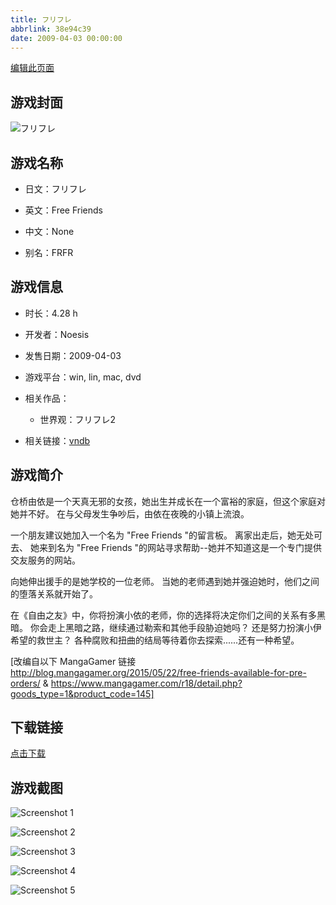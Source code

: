 ```yaml
---
title: フリフレ
abbrlink: 38e94c39
date: 2009-04-03 00:00:00
---
```

[编辑此页面](https://github.com/ACG-3/ADV3-source/blob/main/source/_posts/%E3%83%95%E3%83%AA%E3%83%95%E3%83%AC.md)

## 游戏封面

![フリフレ](https://pan.timero.xyz/d/onedrive/img_lib_001/%E3%83%95%E3%83%AA%E3%83%95%E3%83%AC_cover.avif)


## 游戏名称

- 日文：フリフレ
- 英文：Free Friends
- 中文：None

- 别名：FRFR


## 游戏信息

- 时长：4.28 h
- 开发者：Noesis
- 发售日期：2009-04-03
- 游戏平台：win, lin, mac, dvd
- 相关作品：
   - 世界观：フリフレ2

- 相关链接：[vndb](https://vndb.org/v1541)


## 游戏简介

仓桥由依是一个天真无邪的女孩，她出生并成长在一个富裕的家庭，但这个家庭对她并不好。
在与父母发生争吵后，由依在夜晚的小镇上流浪。

一个朋友建议她加入一个名为 "Free Friends "的留言板。
离家出走后，她无处可去、
她来到名为 "Free Friends "的网站寻求帮助--她并不知道这是一个专门提供交友服务的网站。

向她伸出援手的是她学校的一位老师。
当她的老师遇到她并强迫她时，他们之间的堕落关系就开始了。

在《自由之友》中，你将扮演小依的老师，你的选择将决定你们之间的关系有多黑暗。
你会走上黑暗之路，继续通过勒索和其他手段胁迫她吗？
还是努力扮演小伊希望的救世主？
各种腐败和扭曲的结局等待着你去探索......还有一种希望。

[改编自以下 MangaGamer 链接 http://blog.mangagamer.org/2015/05/22/free-friends-available-for-pre-orders/ & https://www.mangagamer.com/r18/detail.php?goods_type=1&product_code=145]


## 下载链接

[点击下载](https://pan.timero.xyz/onedrive/adv_lib_001/%E3%83%95%E3%83%AA%E3%83%95%E3%83%AC)


## 游戏截图


![Screenshot 1](https://pan.timero.xyz/d/onedrive/img_lib_001/%E3%83%95%E3%83%AA%E3%83%95%E3%83%AC_Screenshot_1.avif)

![Screenshot 2](https://pan.timero.xyz/d/onedrive/img_lib_001/%E3%83%95%E3%83%AA%E3%83%95%E3%83%AC_Screenshot_2.avif)

![Screenshot 3](https://pan.timero.xyz/d/onedrive/img_lib_001/%E3%83%95%E3%83%AA%E3%83%95%E3%83%AC_Screenshot_3.avif)

![Screenshot 4](https://pan.timero.xyz/d/onedrive/img_lib_001/%E3%83%95%E3%83%AA%E3%83%95%E3%83%AC_Screenshot_4.avif)

![Screenshot 5](https://pan.timero.xyz/d/onedrive/img_lib_001/%E3%83%95%E3%83%AA%E3%83%95%E3%83%AC_Screenshot_5.avif)

